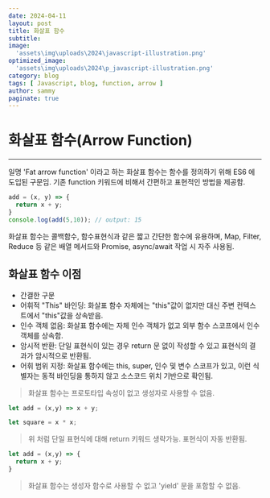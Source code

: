 ```yaml
---
date: 2024-04-11
layout: post
title: 화살표 함수
subtitle:  
image: 
  'assets\img\uploads\2024\javascript-illustration.png'
optimized_image:    
  'assets\img\uploads\2024\p_javascript-illustration.png'
category: blog
tags: [ Javascript, blog, function, arrow ]
author: sammy
paginate: true
---
```


# 화살표 함수(Arrow Function)
*****
일명 'Fat arrow function' 이라고 하는 화살표 함수는 함수를 정의하기 위해 ES6 에 도입된 구문임.
기존 function 키워드에 비해서 간편하고 표현적인 방법을 제공함.

```js
add = (x, y) => {
  return x + y;
}
console.log(add(5,10)); // output: 15
```
화살표 함수는 콜백함수, 함수표현식과 같은 짧고 간단한 함수에 유용하며, Map, Filter, Reduce 등 같은 배열 메서드와 Promise, async/await 작업 시 자주 사용됨.

## 화살표 함수 이점
* 간결한 구문
* 어휘적 "This" 바인딩: 화살표 함수 자체에는 "this"값이 없지만 대신 주변 컨텍스트에서 "this"값을 상속받음.
* 인수 객체 없음: 화살표 함수에는 자체 인수 객체가 없고 외부 함수 스코프에서 인수 객체를 상속함.
* 암시적 반환: 단일 표현식이 있는 경우 return 문 없이 작성할 수 있고 표현식의 결과가 암시적으로 반환됨.
* 어휘 범위 지정: 화살표 함수에는 this, super, 인수 및 변수 스코프가 있고, 이런 식별자는 동적 바인딩을 통하지 않고 소스코드 위치 기반으로 확인됨.

> 화살표 함수는 프로토타입 속성이 없고 생성자로 사용할 수 없음.

```js
let add = (x,y) => x + y;
```

```js
let square = x * x;
```

> 위 처럼 단일 표현식에 대해 return 키워드 생략가능. 표현식이 자동 반환됨.

```js
let add = (x,y) => {
  return x + y;
} 
```
> 화살표 함수는 생성자 함수로 사용할 수 없고 'yield' 문을 포함할 수 없음.


